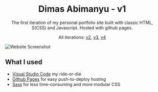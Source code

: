 <h1 align="center">
  Dimas Abimanyu - v1
</h1>

<p align="center"> 
  The first iteration of my personal portfolio site built with classic HTML, S(CSS) and Javascript. Hosted with github pages.
</p>

<p align="center">
  All iterations:
  <a href="https://github.com/dimasabimanyy/v2" target="_blank">v2</a>,
  <a href="https://github.com/dimasabimanyy/v3" target="_blank">v3</a>,
  <a href="https://github.com/dimasabimanyy/v4" target="_blank">v4</a>
</p>

![Website Screenshot](https://raw.githubusercontent.com/dimasabimanyy/v3/master/images/v1.png)

## What I used
- [Visual Studio Code](https://code.visualstudio.com/) my ride-or-die
- [Github Pages](https://pages.github.com/) for easy push-to-deploy hosting
- [Sass](http://sass-lang.com/) for less time-consuming and more modular CSS
